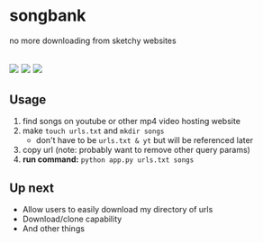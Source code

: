 # songbank
no more downloading from sketchy websites

![](https://giphy.com/gifs/film-vintage-color-3ohjUVaRYvIp5i9F7O)
![](http://gph.is/2B2wILM)
![](https://media.giphy.com/media/3ohjUVaRYvIp5i9F7O/giphy.gif)
----------

## Usage

1. find songs on youtube or other mp4 video hosting website
2. make `touch urls.txt` and `mkdir songs`
    - don't have to be `urls.txt & yt` but will be referenced later 
3. copy url (note: probably want to remove other query params)
4. **run command:** `python app.py urls.txt songs`

## Up next

- Allow users to easily download my directory of urls
- Download/clone capability
- And other things